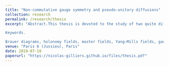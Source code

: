 ```yaml
---
title: "Non-commutative gauge symmetry and pseudo-unitary diffusions"
collection: research
permalink: /research/thesis
excerpt: "Abstract.This thesis is devoted to the study of two quite different questions, which are re-lated by the tools that we use to study them. The first question is that of the definition of latticegauge theories with a non-commutative structure group. Here, by non-commutative, we do notmean non-Abelian, but instead non-commutative in the general sense of non-commutative ge-ometry.  The second question is that of the behaviour of Brownian diffusions on non-compactmatrix  groups  of  a  specific  kind,  namely  groups  of  pseudo-orthogonal,  pseudo-unitary  orpseudo-symplectic matrices. In the first chapter, we investigate lattice and continuous quantum gauge theories on theEuclidean plane with a structure group that is replaced by a Zhang algebra.  Zhang algebras are non-commutative analogues of groups and contain the class of Voiculescu’s dual groups. We are interested in non-commutative analogues of random gauge fields, which we describethrough the random holonomy that they induce. We propose a general definition of a holonomy field with Zhang gauge symmetry, and construct such a field starting from a quantum Lévy process on a Zhang algebra.  As an application, we define higher dimensional generalizations of the so-called master field. In the second chapter, we study matricial approximations of higher dimensional masterfields constructed in the previous chapter. These approximations (in non-commutative distri-bution) are obtained by extracting blocks of a Brownian unitary diffusion (with entries in thealgebras of real, complex or quaternionic numbers) and letting the dimension of these blockstend to infinity.  We divide our study into two parts: in the first one, we extract square blocks while in the second one we allow rectangular blocks.  In both cases,  free probability theoryappears as the natural framework in which the limiting distributions are most accurately described. In  the  last  two  chapters,  we  use  tools  introduced  (Zhang  algebras  and  coloured  Brauerdiagrams) in the first two ones to study Brownian motion on pseudo-unitary matrices in high dimensions.   We prove convergence in non-commutative distribution of the pseudo-unitary Brownian motions we consider to free with amalgamation semi-groups under the hypothesis of convergence of the normalized signature of the metric.  In the split case, meaning that at least asymptotically the metric has as much negative directions as positive ones, the limit distribution is that of a free Lévy process, which is a solution of a free stochastic differential equation. We leave open the question of such a realization of the limiting distribution in the general case.  In addition we provide (intriguing) numerical evidences for the convergence of the spectral distribution of such random matrices and make two conjectures. At the end of the thesis, we prove asymptotic normality for the fluctuations.

Keywords.

Brauer diagrams, holonomy fields, master fields, Yang–Mills fields, gauge the-ories, Hopf algebras, dual Voiculescu groups, non-commutative probability theory, free proba-bility theory, amalgamated freeness, Brownian motion, pseudo-unitary matrices."
venue: "Paris 6 (Jussieu), Paris"
date: 2019-07-10
paperurl: "https://nicolas-gilliers.github.io/files/thesis.pdf"
---
```


